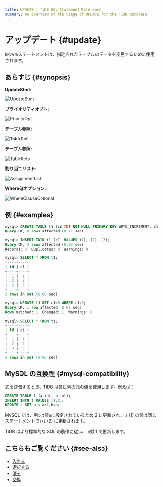```yaml
---
title: UPDATE | TiDB SQL Statement Reference
summary: An overview of the usage of UPDATE for the TiDB database.
---
```


# アップデート {#update}

`UPDATE`ステートメントは、指定されたテーブルのデータを変更するために使用されます。

## あらすじ {#synopsis}

**UpdateStmt:**

![UpdateStmt](https://docs-download.pingcap.com/media/images/docs/sqlgram/UpdateStmt.png)

**プライオリティオプト:**

![PriorityOpt](https://docs-download.pingcap.com/media/images/docs/sqlgram/PriorityOpt.png)

**テーブル参照:**

![TableRef](https://docs-download.pingcap.com/media/images/docs/sqlgram/TableRef.png)

**テーブル参照:**

![TableRefs](https://docs-download.pingcap.com/media/images/docs/sqlgram/TableRefs.png)

**割り当てリスト:**

![AssignmentList](https://docs-download.pingcap.com/media/images/docs/sqlgram/AssignmentList.png)

**Where句オプション:**

![WhereClauseOptional](https://docs-download.pingcap.com/media/images/docs/sqlgram/WhereClauseOptional.png)

## 例 {#examples}

```sql
mysql> CREATE TABLE t1 (id INT NOT NULL PRIMARY KEY AUTO_INCREMENT, c1 INT NOT NULL);
Query OK, 0 rows affected (0.11 sec)

mysql> INSERT INTO t1 (c1) VALUES (1), (2), (3);
Query OK, 3 rows affected (0.02 sec)
Records: 3  Duplicates: 0  Warnings: 0

mysql> SELECT * FROM t1;
+----+----+
| id | c1 |
+----+----+
|  1 |  1 |
|  2 |  2 |
|  3 |  3 |
+----+----+
3 rows in set (0.00 sec)

mysql> UPDATE t1 SET c1=5 WHERE c1=3;
Query OK, 1 row affected (0.01 sec)
Rows matched: 1  Changed: 1  Warnings: 0

mysql> SELECT * FROM t1;
+----+----+
| id | c1 |
+----+----+
|  1 |  1 |
|  2 |  2 |
|  3 |  5 |
+----+----+
3 rows in set (0.00 sec)
```

## MySQL の互換性 {#mysql-compatibility}

式を評価するとき、TiDB は常に列の元の値を使用します。例えば：

```sql
CREATE TABLE t (a int, b int);
INSERT INTO t VALUES (1,2);
UPDATE t SET a = a+1,b=a;
```

MySQL では、列`b`は値`a`に設定されているため 2 に更新され、 `a` (1) の値は同じステートメントで`a+1` (2) に更新されます。

TiDB はより標準的な SQL の動作に従い、 `b`対 1 で更新します。

## こちらもご覧ください {#see-also}

-   [入れる](/sql-statements/sql-statement-insert.md)
-   [選択する](/sql-statements/sql-statement-select.md)
-   [消去](/sql-statements/sql-statement-delete.md)
-   [交換](/sql-statements/sql-statement-replace.md)
